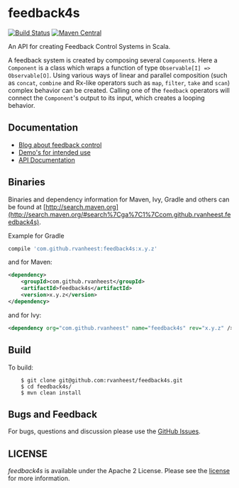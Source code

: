 feedback4s
==========
[![Build Status](https://travis-ci.org/rvanheest/feedback4s.png?branch=master)](https://travis-ci.org/rvanheest/feedback4s)
[![Maven Central](https://maven-badges.herokuapp.com/maven-central/com.github.rvanheest/feedback4s/badge.svg)](https://maven-badges.herokuapp.com/maven-central/com.github.rvanheest/feedback4s)

An API for creating Feedback Control Systems in Scala.

A feedback system is created by composing several `Component`s. Here a `Component` is a class
which wraps a function of type `Observable[I] => Observable[O]`. Using various ways of linear
and parallel composition (such as `concat`, `combine` and Rx-like operators such as `map`,
`filter`, `take` and `scan`) complex behavior can be created. Calling one of the `feedback`
operators will connect the `Component`'s output to its input, which creates a looping behavior.


Documentation
-------------

 * [Blog about feedback control](http://rvanheest.github.io/Literature-Study-Feedback-Control/)
 * [Demo's for intended use](/demo/src/main/scala/com/github/rvanheest/feedback4s/demo)
 * [API Documentation](https://rvanheest.github.io/feedback4s/)


Binaries
--------

Binaries and dependency information for Maven, Ivy, Gradle and others can be found at [http://search.maven.org](http://search.maven.org/#search%7Cga%7C1%7Ccom.github.rvanheest.feedback4s).

Example for Gradle

```groovy
compile 'com.github.rvanheest:feedback4s:x.y.z'
```

and for Maven:

```xml
<dependency>
    <groupId>com.github.rvanheest</groupId>
    <artifactId>feedback4s</artifactId>
    <version>x.y.z</version>
</dependency>
```

and for Ivy:
```xml
<dependency org="com.github.rvanheest" name="feedback4s" rev="x.y.z" />
```


Build
-----

To build:

```
    $ git clone git@github.com:rvanheest/feedback4s.git
    $ cd feedback4s/
    $ mvn clean install
```


Bugs and Feedback
-----------------

For bugs, questions and discussion please use the [GitHub Issues](https://github.com/rvanheest/feedback4s/issues).


LICENSE
-------

*feedback4s* is available under the Apache 2 License. Please see the [license](LICENSE) for more information.

